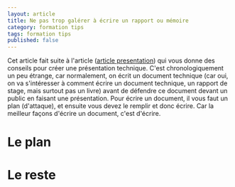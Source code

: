 ```yaml
---
layout: article
title: Ne pas trop galérer à écrire un rapport ou mémoire
category: formation tips
tags: formation tips
published: false
---
```

Cet article fait suite à l'article ([article presentation]()) qui vous donne des conseils pour créer une présentation technique. C'est chronologiquement un peu étrange, car normalement, on écrit un document technique (car oui, on va s'intéresser à comment écrire un document technique, un rapport de stage, mais surtout pas un livre) avant de défendre ce document devant un public en faisant une présentation. Pour écrire un document, il vous faut un plan (d'attaque), et ensuite vous devez le remplir et donc écrire. Car la meilleur façons d'écrire un document, c'est d'écrire.

# Le plan



# Le reste
